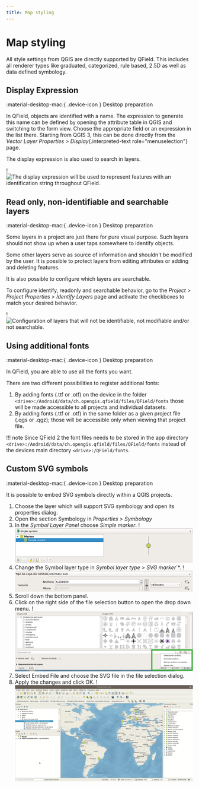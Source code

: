 ```yaml
---
title: Map styling
---
```


# Map styling

All style settings from QGIS are directly supported by QField. This
includes all renderer types like graduated, categorized, rule based,
2.5D as well as data defined symbology.

## Display Expression
:material-desktop-mac:{ .device-icon } Desktop preparation

In QField, objects are identified with a name. The expression to
generate this name can be defined by opening the attribute table in QGIS
and switching to the form view. Choose the appropriate field or an
expression in the list there. Starting from QGIS 3, this can be done
directly from the
*Vector Layer Properties > Display*{.interpreted-text
role="menuselection"} page.

The display expression is also used to search in layers.

!![The display expression will be used to represent features with an
identification string throughout QField.](../assets/images/define_display_expression.png)

## Read only, non-identifiable and searchable layers
:material-desktop-mac:{ .device-icon } Desktop preparation

Some layers in a project are just there for pure visual purpose. Such
layers should not show up when a user taps somewhere to identify
objects.

Some other layers serve as source of information and shouldn't be
modified by the user. It is possible to protect layers from editing
attributes or adding and deleting features.

It is also possible to configure which layers are searchable.

To configure identify, readonly and searchable behavior, go to the
*Project > Project Properties > Identify Layers* 
page and activate the checkboxes to match your
desired behavior.

!![Configuration of layers that will not be identifiable, not modifiable
and/or not searchable.](../assets/images/project_configuration_readonly.png)

## Using additional fonts
:material-desktop-mac:{ .device-icon } Desktop preparation

In QField, you are able to use all the fonts you want.

There are two different possibilities to register additional fonts:

1.  By adding fonts (.ttf or .otf) on the device in the folder `<drive>:/Android/data/ch.opengis.qfield/files/QField/fonts` those will be made accessible to all projects and individual datasets.
2.  By adding fonts (.ttf or .otf) in the same folder as a given project
    file (.qgs or .qgz); those will be accessible only when viewing that
    project file.

!!! note
    Since QField 2 the font files needs to be stored in the app directory `<drive>:/Android/data/ch.opengis.qfield/files/QField/fonts` instead of the devices main directory `<drive>:/QField/fonts`.

## Custom SVG symbols
:material-desktop-mac:{ .device-icon } Desktop preparation

It is possible to embed SVG symbols directly within a QGIS projects.

1.  Choose the layer which will support SVG symbology and open its
    properties dialog.
2.  Open the section Symbology in *Properties > Symbology*
3.  In the *Symbol Layer Panel* choose *Simple marker*.
!![](../assets/images/symbol_layer_panel.png)
4.  Change the Symbol layer type in *Symbol layer type > SVG marker*`*.
!![](../assets/images/symbol_layer_type.png)
5.  Scroll down the bottom panel.
6.  Click on the right side of the file selection button to open the
    drop down menu.
!![](../assets/images/drop_down_svg_menu.png)
7.  Select Embed File and choose the SVG file in the file selection
    dialog.
8.  Apply the changes and click OK.
!![](../assets/images/custom_svg_symbols.gif)
